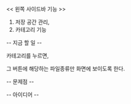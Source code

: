 << 왼쪽 사이드바 기능 >>

1. 저장 공간 관리,
2. 카테고리 기능

-- 지금 할 일 --

카테고리를 누르면, 

그 버튼에 해당하는 파일종류만 화면에 보이도록 한다.



-- 문제점 --

-- 아이디어 --